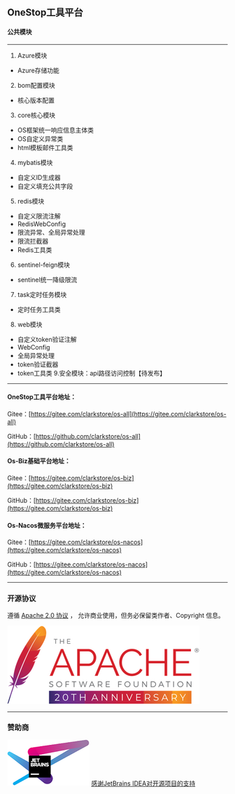 ## OneStop工具平台
#### 公共模块

---

1. Azure模块
- Azure存储功能
2. bom配置模块
- 核心版本配置
3. core核心模块
- OS框架统一响应信息主体类
- OS自定义异常类
- html模板邮件工具类
4. mybatis模块
- 自定义ID生成器
- 自定义填充公共字段
5. redis模块
- 自定义限流注解
- RedisWebConfig
- 限流异常、全局异常处理
- 限流拦截器
- Redis工具类 
6. sentinel-feign模块
- sentinel统一降级限流
7. task定时任务模块
- 定时任务工具类
8.  web模块
- 自定义token验证注解
- WebConfig
- 全局异常处理
- token验证截器
- token工具类
9.安全模块：api路径访问控制【待发布】

---

#### OneStop工具平台地址：
Gitee：[https://gitee.com/clarkstore/os-all](https://gitee.com/clarkstore/os-all)

GitHub：[https://github.com/clarkstore/os-all](https://github.com/clarkstore/os-all)

#### Os-Biz基础平台地址：
Gitee：[https://gitee.com/clarkstore/os-biz](https://gitee.com/clarkstore/os-biz)

GitHub：[https://gitee.com/clarkstore/os-biz](https://gitee.com/clarkstore/os-biz)

#### Os-Nacos微服务平台地址：
Gitee：[https://gitee.com/clarkstore/os-nacos](https://gitee.com/clarkstore/os-nacos)

GitHub：[https://gitee.com/clarkstore/os-nacos](https://gitee.com/clarkstore/os-nacos)

---
### 开源协议
遵循 [Apache 2.0 协议](https://www.apache.org/licenses/LICENSE-2.0.html) ，
允许商业使用，但务必保留类作者、Copyright 信息。

![](apache.png)

---
### 赞助商
[![JetBrains IDEA](jetbrains.png)](https://jb.gg/OpenSource)
[感谢JetBrains IDEA对开源项目的支持](https://jb.gg/OpenSource)


